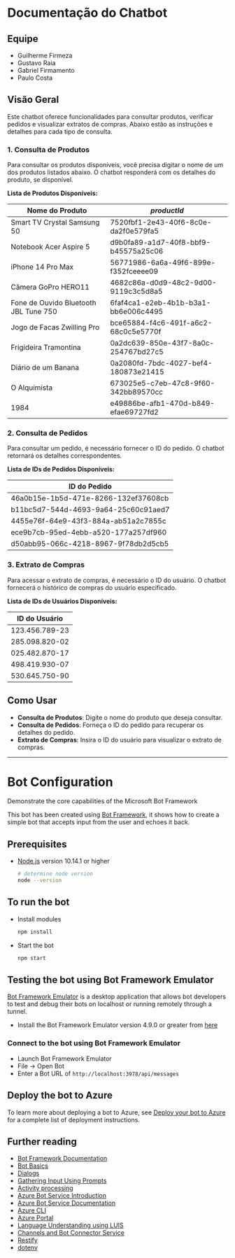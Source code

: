 # Documentação do Chatbot

## Equipe
- Guilherme Firmeza
- Gustavo Raia
- Gabriel Firmamento
- Paulo Costa

## Visão Geral
Este chatbot oferece funcionalidades para consultar produtos, verificar pedidos e visualizar extratos de compras. Abaixo estão as instruções e detalhes para cada tipo de consulta.

### 1. Consulta de Produtos
Para consultar os produtos disponíveis, você precisa digitar o nome de um dos produtos listados abaixo. O chatbot responderá com os detalhes do produto, se disponível.

**Lista de Produtos Disponíveis:**

| Nome do Produto | _productId_ |
|----------------- |----------------- |
| Smart TV Crystal Samsung 50 | 7520fbf1-2e43-40f6-8c0e-da2f0e579fa5 |
| Notebook Acer Aspire 5 | d9b0fa89-a1d7-40f8-bbf9-b45575a25c06 |
| iPhone 14 Pro Max | 56771986-6a6a-49f6-899e-f352fceeee09 |
| Câmera GoPro HERO11 | 4682c86a-d0d9-48c2-9d00-9119c3c5d8a5 |
| Fone de Ouvido Bluetooth JBL Tune 750 | 6faf4ca1-e2eb-4b1b-b3a1-bb6e006c4495 |
| Jogo de Facas Zwilling Pro | bce65884-f4c6-491f-a6c2-68c0c5e5770f |
| Frigideira Tramontina | 0a2dc639-850e-43f7-8a0c-254767bd27c5 |
| Diário de um Banana | 0a2080fd-7bdc-4027-bef4-180873e21415 |
| O Alquimista| 673025e5-c7eb-47c8-9f60-342bb89570cc |
| 1984 | e49886be-afb1-470d-b849-efae69727fd2 |

### 2. Consulta de Pedidos
Para consultar um pedido, é necessário fornecer o ID do pedido. O chatbot retornará os detalhes correspondentes.

**Lista de IDs de Pedidos Disponíveis:**

| ID do Pedido |
|--------------|
| 46a0b15e-1b5d-471e-8266-132ef37608cb |
| b11bc5d7-544d-4693-9a64-25c60c91aed7 |
| 4455e76f-64e9-43f3-884a-ab51a2c7855c |
| ece9b7cb-95ed-4ebb-a520-177a257df960 |
| d50abb95-066c-4218-8967-9f78db2d5cb5 |

### 3. Extrato de Compras
Para acessar o extrato de compras, é necessário o ID do usuário. O chatbot fornecerá o histórico de compras do usuário especificado.

**Lista de IDs de Usuários Disponíveis:**

| ID do Usuário |
|---------------|
| 123.456.789-23 |
| 285.098.820-02 |
| 025.482.870-17 |
| 498.419.930-07 |
| 530.645.750-90 |

## Como Usar
- **Consulta de Produtos**: Digite o nome do produto que deseja consultar.
- **Consulta de Pedidos**: Forneça o ID do pedido para recuperar os detalhes do pedido.
- **Extrato de Compras**: Insira o ID do usuário para visualizar o extrato de compras.


------

# Bot Configuration
Demonstrate the core capabilities of the Microsoft Bot Framework

This bot has been created using [Bot Framework](https://dev.botframework.com), it shows how to create a simple bot that accepts input from the user and echoes it back.

## Prerequisites

- [Node.js](https://nodejs.org) version 10.14.1 or higher

    ```bash
    # determine node version
    node --version
    ```

## To run the bot

- Install modules

    ```bash
    npm install
    ```

- Start the bot

    ```bash
    npm start
    ```

## Testing the bot using Bot Framework Emulator

[Bot Framework Emulator](https://github.com/microsoft/botframework-emulator) is a desktop application that allows bot developers to test and debug their bots on localhost or running remotely through a tunnel.

- Install the Bot Framework Emulator version 4.9.0 or greater from [here](https://github.com/Microsoft/BotFramework-Emulator/releases)

### Connect to the bot using Bot Framework Emulator

- Launch Bot Framework Emulator
- File -> Open Bot
- Enter a Bot URL of `http://localhost:3978/api/messages`

## Deploy the bot to Azure

To learn more about deploying a bot to Azure, see [Deploy your bot to Azure](https://aka.ms/azuredeployment) for a complete list of deployment instructions.


## Further reading

- [Bot Framework Documentation](https://docs.botframework.com)
- [Bot Basics](https://docs.microsoft.com/azure/bot-service/bot-builder-basics?view=azure-bot-service-4.0)
- [Dialogs](https://docs.microsoft.com/en-us/azure/bot-service/bot-builder-concept-dialog?view=azure-bot-service-4.0)
- [Gathering Input Using Prompts](https://docs.microsoft.com/en-us/azure/bot-service/bot-builder-prompts?view=azure-bot-service-4.0)
- [Activity processing](https://docs.microsoft.com/en-us/azure/bot-service/bot-builder-concept-activity-processing?view=azure-bot-service-4.0)
- [Azure Bot Service Introduction](https://docs.microsoft.com/azure/bot-service/bot-service-overview-introduction?view=azure-bot-service-4.0)
- [Azure Bot Service Documentation](https://docs.microsoft.com/azure/bot-service/?view=azure-bot-service-4.0)
- [Azure CLI](https://docs.microsoft.com/cli/azure/?view=azure-cli-latest)
- [Azure Portal](https://portal.azure.com)
- [Language Understanding using LUIS](https://docs.microsoft.com/en-us/azure/cognitive-services/luis/)
- [Channels and Bot Connector Service](https://docs.microsoft.com/en-us/azure/bot-service/bot-concepts?view=azure-bot-service-4.0)
- [Restify](https://www.npmjs.com/package/restify)
- [dotenv](https://www.npmjs.com/package/dotenv)

